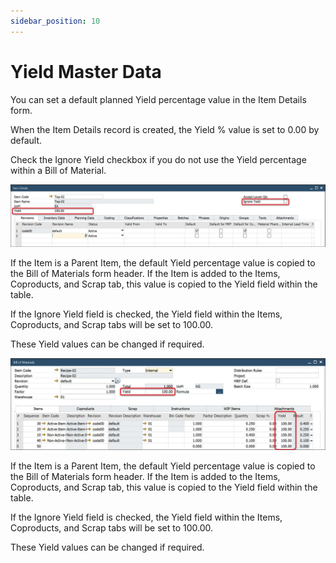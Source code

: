```yaml
---
sidebar_position: 10
---
```


# Yield Master Data

You can set a default planned Yield percentage value in the Item Details form.

When the Item Details record is created, the Yield % value is set to 0.00 by default.

Check the Ignore Yield checkbox if you do not use the Yield percentage within a Bill of Material.

![Item Details Yield](./media/yield-master-data/item-details-yield.webp)

If the Item is a Parent Item, the default Yield percentage value is copied to the Bill of Materials form header. If the Item is added to the Items, Coproducts, and Scrap tab, this value is copied to the Yield field within the table.

If the Ignore Yield field is checked, the Yield field within the Items, Coproducts, and Scrap tabs will be set to 100.00.

These Yield values can be changed if required.

![Yield](./media/yield-master-data/bill-of-materials-yield.webp)

If the Item is a Parent Item, the default Yield percentage value is copied to the Bill of Materials form header. If the Item is added to the Items, Coproducts, and Scrap tab, this value is copied to the Yield field within the table.

If the Ignore Yield field is checked, the Yield field within the Items, Coproducts, and Scrap tabs will be set to 100.00.

These Yield values can be changed if required.
